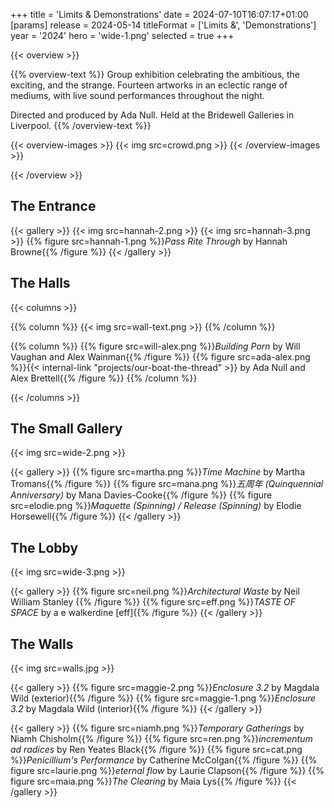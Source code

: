 +++
title = 'Limits & Demonstrations'
date = 2024-07-10T16:07:17+01:00
[params]
    release = 2024-05-14
    titleFormat = ['Limits &', 'Demonstrations']
    year = '2024'
    hero = 'wide-1.png'
    selected = true
+++

{{< overview >}}

{{% overview-text %}}
Group exhibition celebrating the ambitious, the exciting, and the strange. Fourteen artworks in an eclectic range of mediums, with live sound performances throughout the night.

Directed and produced by Ada Null. Held at the Bridewell Galleries in Liverpool.
{{% /overview-text %}}

{{< overview-images >}}
{{< img src=crowd.png >}}
{{< /overview-images >}}

{{< /overview >}}

## The Entrance

{{< gallery >}}
{{< img src=hannah-2.png >}}
{{< img src=hannah-3.png >}}
{{% figure src=hannah-1.png %}}*Pass Rite Through* by Hannah Browne{{% /figure %}}
{{< /gallery >}}

## The Halls

{{< columns >}}

{{% column %}}
{{< img src=wall-text.png >}}
{{% /column %}}

{{% column %}}
{{% figure src=will-alex.png %}}*Building Porn* by Will Vaughan and Alex Wainman{{% /figure %}}
{{% figure src=ada-alex.png %}}{{< internal-link "projects/our-boat-the-thread" >}} by Ada Null and Alex Brettell{{% /figure %}}
{{% /column %}}

{{< /columns >}}

## The Small Gallery

{{< img src=wide-2.png >}}

{{< gallery >}}
{{% figure src=martha.png %}}*Time Machine* by Martha Tromans{{% /figure %}}
{{% figure src=mana.png %}}*五周年 (Quinquennial Anniversary)* by Mana Davies-Cooke{{% /figure %}}
{{% figure src=elodie.png %}}*Maquette (Spinning) / Release (Spinning)* by Elodie Horsewell{{% /figure %}}
{{< /gallery >}}

## The Lobby

{{< img src=wide-3.png >}}

{{< gallery >}}
{{% figure src=neil.png %}}*Architectural Waste* by Neil William Stanley {{% /figure %}}
{{% figure src=eff.png %}}*TASTE OF SPACE* by a e walkerdine [eff]{{% /figure %}}
{{< /gallery >}}

## The Walls

{{< img src=walls.jpg >}}

{{< gallery >}}
{{% figure src=maggie-2.png %}}*Enclosure 3.2* by Magdala Wild (exterior){{% /figure %}}
{{% figure src=maggie-1.png %}}*Enclosure 3.2* by Magdala Wild (interior){{% /figure %}}
{{< /gallery >}}

{{< gallery >}}
{{% figure src=niamh.png %}}*Temporary Gatherings* by Niamh Chisholm{{% /figure %}}
{{% figure src=ren.png %}}*incrementum ad radices* by Ren Yeates Black{{% /figure %}}
{{% figure src=cat.png %}}*Penicillium's Performance* by Catherine McColgan{{% /figure %}}
{{% figure src=laurie.png %}}*eternal flow* by Laurie Clapson{{% /figure %}}
{{% figure src=maia.png %}}*The Clearing* by Maia Lys{{% /figure %}}
{{< /gallery >}}

